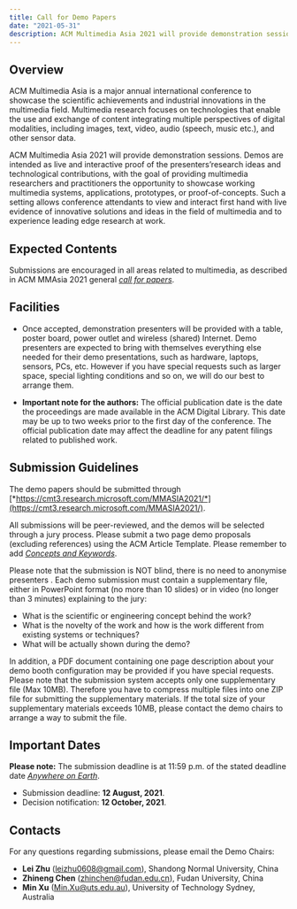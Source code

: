 ```yaml
---
title: Call for Demo Papers
date: "2021-05-31"
description: ACM Multimedia Asia 2021 will provide demonstration sessions that allows conference attendants to view and interact first hand with live evidence of innovative solutions and ideas in the field of multimedia and to experience leading edge research at work.
---
```


## Overview

ACM Multimedia Asia is a major annual international conference to showcase the scientific achievements and industrial innovations in the multimedia field. Multimedia research focuses on technologies that enable the use and exchange of content integrating multiple perspectives of digital modalities, including images, text, video, audio (speech, music etc.), and other sensor data.

ACM Multimedia Asia 2021 will provide demonstration sessions. Demos are intended as live and interactive proof of the presenters’research ideas and technological contributions, with the goal of providing multimedia researchers and practitioners the opportunity to showcase working multimedia systems, applications, prototypes, or proof-of-concepts. Such a setting allows conference attendants to view and interact first hand with live evidence of innovative solutions and ideas in the field of multimedia and to experience leading edge research at work. 

## Expected Contents

Submissions are encouraged in all areas related to multimedia, as described in ACM MMAsia 2021 general [*call for papers*](https://mmasia2021.uqcloud.net/call-for-papers).

## Facilities

- Once accepted, demonstration presenters will be provided with a table, poster board, power outlet and wireless (shared) Internet. Demo presenters are expected to bring with themselves everything else needed for their demo presentations, such as hardware, laptops, sensors, PCs, etc. However if you have special requests such as larger space, special lighting conditions and so on, we will do our best to arrange them.

- **Important note for the authors:** The official publication date is the date the proceedings are made available in the ACM Digital Library. This date may be up to two weeks prior to the first day of the conference. The official publication date may affect the deadline for any patent filings related to published work.

## Submission Guidelines
The demo papers should be submitted through [*https://cmt3.research.microsoft.com/MMASIA2021/*](https://cmt3.research.microsoft.com/MMASIA2021/).

All submissions will be peer-reviewed, and the demos will be selected through a jury process. Please submit a two page demo proposals (excluding references) using the ACM Article Template. Please remember to add [*Concepts and Keywords*](https://www.acm.org/publications/proceedings-template).

Please note that the submission is NOT blind, there is no need to anonymise presenters . Each demo submission must contain a supplementary file, either in PowerPoint format (no more than 10 slides) or in video (no longer than 3 minutes) explaining to the jury:

- What is the scientific or engineering concept behind the work?
- What is the novelty of the work and how is the work different from existing systems or techniques?
- What will be actually shown during the demo?

In addition, a PDF document containing one page description about your demo booth configuration may be provided if you have special requests. Please note that the submission system accepts only one supplementary file (Max 10MB). Therefore you have to compress multiple files into one ZIP file for submitting the supplementary materials. If the total size of your supplementary materials exceeds 10MB, please contact the demo chairs to arrange a way to submit the file.

## Important Dates

**Please note:** The submission deadline is at 11:59 p.m. of the stated deadline date [*Anywhere on Earth*](https://www.timeanddate.com/time/zones/aoe).

- Submission deadline: **12 August, 2021**.
- Decision notification: **12 October, 2021**.

## Contacts

For any questions regarding submissions, please email the Demo Chairs: 

- **Lei Zhu** ([leizhu0608@gmail.com](mailto:leizhu0608@gmail.com)), Shandong Normal University, China
- **Zhineng Chen** ([zhinchen@fudan.edu.cn](mailto:zhinchen@fudan.edu.cn)), Fudan University, China
- **Min Xu** ([Min.Xu@uts.edu.au](mailto:Min.Xu@uts.edu.au)), University of Technology Sydney, Australia
